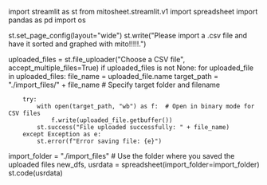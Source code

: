 import streamlit as st
from mitosheet.streamlit.v1 import spreadsheet
import pandas as pd
import os 

st.set_page_config(layout="wide")
st.write("Please import a .csv file and have it sorted and graphed with mito!!!!!.")

uploaded_files = st.file_uploader("Choose a CSV file", accept_multiple_files=True)
if uploaded_files is not None:
    for uploaded_file in uploaded_files:
        file_name = uploaded_file.name
        target_path = "./import_files/" + file_name  # Specify target folder and filename

        try:
            with open(target_path, "wb") as f:  # Open in binary mode for CSV files
                f.write(uploaded_file.getbuffer())
            st.success("File uploaded successfully: " + file_name)
        except Exception as e:
            st.error(f"Error saving file: {e}")

import_folder = "./import_files"  # Use the folder where you saved the uploaded files
new_dfs, usrdata = spreadsheet(import_folder=import_folder)
st.code(usrdata)